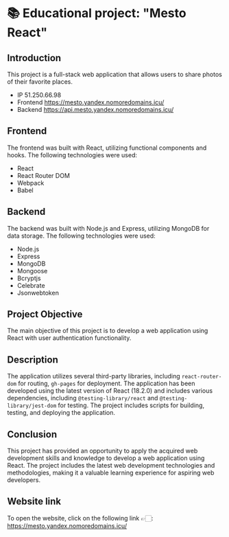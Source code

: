 # 📚 Educational project: "Mesto React"

## Introduction
This project is a full-stack web application that allows users to share photos of their favorite places.

* IP 51.250.66.98
* Frontend https://mesto.yandex.nomoredomains.icu/
* Backend https://api.mesto.yandex.nomoredomains.icu/

## Frontend
The frontend was built with React, utilizing functional components and hooks. The following technologies were used:
* React
* React Router DOM
* Webpack
* Babel

## Backend
The backend was built with Node.js and Express, utilizing MongoDB for data storage. The following technologies were used:
* Node.js
* Express
* MongoDB
* Mongoose
* Bcryptjs
* Celebrate
* Jsonwebtoken

## Project Objective
The main objective of this project is to develop a web application using React with user authentication functionality.

## Description
The application utilizes several third-party libraries, including `react-router-dom` for routing, `gh-pages` for deployment. The application has been developed using the latest version of React (18.2.0) and includes various dependencies, including `@testing-library/react` and `@testing-library/jest-dom` for testing. The project includes scripts for building, testing, and deploying the application.

## Conclusion
This project has provided an opportunity to apply the acquired web development skills and knowledge to develop a web application using React. The project includes the latest web development technologies and methodologies, making it a valuable learning experience for aspiring web developers.
  
## Website link
To open the website, click on the following link 👉🏻: https://mesto.yandex.nomoredomains.icu/

